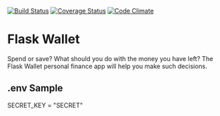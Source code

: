 
[![Build Status](https://travis-ci.org/evansmusomi/flask-wallet.svg?branch=master)](https://travis-ci.org/evansmusomi/flask-wallet)
[![Coverage Status](https://coveralls.io/repos/github/evansmusomi/flask-wallet/badge.svg?branch=master)](https://coveralls.io/github/evansmusomi/flask-wallet?branch=master)
[![Code Climate](https://codeclimate.com/github/evansmusomi/flask-wallet/badges/gpa.svg)](https://codeclimate.com/github/evansmusomi/flask-wallet)
# Flask Wallet

Spend or save? What should you do with the money you have left? The Flask Wallet personal finance app will help you make such decisions.

## .env Sample

SECRET_KEY = "SECRET"